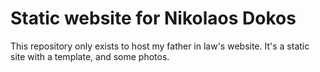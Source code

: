 # Static website for Nikolaos Dokos
This repository only exists to host my father in law's website. It's a static site with a template, and some photos. 
